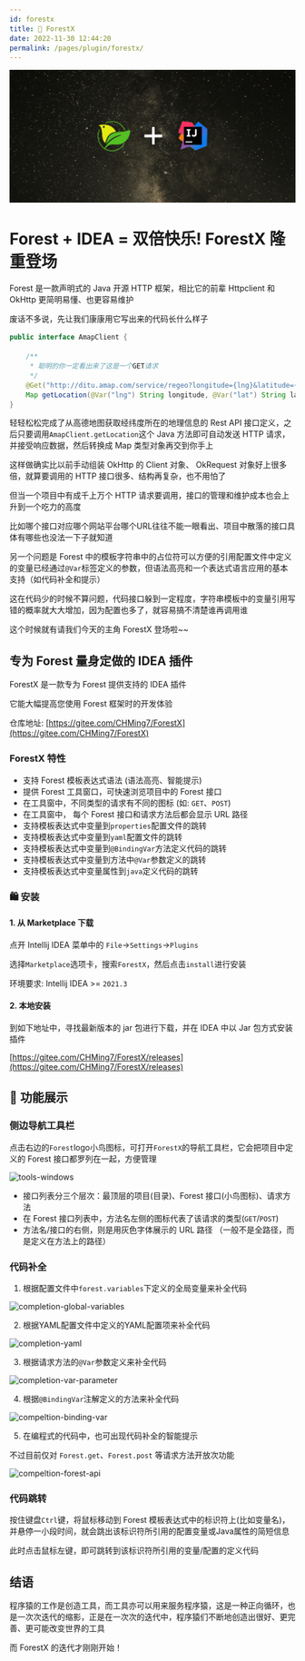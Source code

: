 ```yaml
---
id: forestx
title: 🎄 ForestX
date: 2022-11-30 12:44:20
permalink: /pages/plugin/forestx/
---
```


![ForestX Banner](/img/ForestX/banner.png)

# Forest + IDEA = 双倍快乐! ForestX 隆重登场

Forest 是一款声明式的 Java 开源 HTTP 框架，相比它的前辈 Httpclient 和 OkHttp 更简明易懂、也更容易维护

废话不多说，先让我们康康用它写出来的代码长什么样子

```java
public interface AmapClient {

    /**
     * 聪明的你一定看出来了这是一个GET请求
     */
    @Get("http://ditu.amap.com/service/regeo?longitude={lng}&latitude={lat}")
    Map getLocation(@Var("lng") String longitude, @Var("lat") String latitude);
}
```

轻轻松松完成了从高德地图获取经纬度所在的地理信息的 Rest API 接口定义，之后只要调用`AmapClient.getLocation`这个 Java 方法即可自动发送 HTTP 请求，并接受响应数据，然后转换成 Map 类型对象再交到你手上

这样做确实比以前手动组装 OkHttp 的 Client 对象、 OkRequest 对象好上很多倍，就算要调用的 HTTP 接口很多、结构再复杂，也不用怕了

但当一个项目中有成千上万个 HTTP 请求要调用，接口的管理和维护成本也会上升到一个吃力的高度

比如哪个接口对应哪个网站平台哪个URL往往不能一眼看出、项目中散落的接口具体有哪些也没法一下子就知道

另一个问题是 Forest 中的模板字符串中的占位符可以方便的引用配置文件中定义的变量已经通过`@Var`标签定义的参数，但语法高亮和一个表达式语言应用的基本支持（如代码补全和提示）

这在代码少的时候不算问题，代码接口躲到一定程度，字符串模板中的变量引用写错的概率就大大增加，因为配置也多了，就容易搞不清楚谁再调用谁

这个时候就有请我们今天的主角 ForestX 登场啦~~

## 专为 Forest 量身定做的 IDEA 插件

ForestX 是一款专为 Forest 提供支持的 IDEA 插件

它能大幅提高您使用 Forest 框架时的开发体验

仓库地址: [https://gitee.com/CHMing7/ForestX](https://gitee.com/CHMing7/ForestX)

### ForestX 特性
- 支持 Forest 模板表达式语法 (语法高亮、智能提示)
- 提供 Forest 工具窗口，可快速浏览项目中的 Forest 接口
- 在工具窗中，不同类型的请求有不同的图标 (如: `GET`、`POST`)
- 在工具窗中， 每个 Forest 接口和请求方法后都会显示 URL 路径
- 支持模板表达式中变量到`properties`配置文件的跳转
- 支持模板表达式中变量到`yaml`配置文件的跳转
- 支持模板表达式中变量到`@BindingVar`方法定义代码的跳转
- 支持模板表达式中变量到方法中`@Var`参数定义的跳转
- 支持模板表达式中变量属性到`java`定义代码的跳转


### 🛍 安装

#### 1. 从 Marketplace 下载

点开 Intellij IDEA 菜单中的 `File`->`Settings`->`Plugins`

选择`Marketplace`选项卡，搜索`ForestX`，然后点击`install`进行安装

环境要求: Intellij IDEA >= `2021.3`

#### 2. 本地安装

到如下地址中，寻找最新版本的 jar 包进行下载，并在 IDEA 中以 Jar 包方式安装插件

[https://gitee.com/CHMing7/ForestX/releases](https://gitee.com/CHMing7/ForestX/releases)


## 🎨 功能展示

### 侧边导航工具栏

点击右边的`Forest`logo小鸟图标，可打开`ForestX`的导航工具栏，它会把项目中定义的 Forest 接口都罗列在一起，方便管理

![tools-windows](/img/ForestX/tools-window.gif)

- 接口列表分三个层次：最顶层的项目(目录)、Forest 接口(小鸟图标)、请求方法
- 在 Forest 接口列表中，方法名左侧的图标代表了该请求的类型(`GET`/`POST`)
- 方法名/接口的右侧，则是用灰色字体展示的 URL 路径 （一般不是全路径，而是定义在方法上的路径）


### 代码补全

1. 根据配置文件中`forest.variables`下定义的全局变量来补全代码

![completion-global-variables](/img/ForestX/completion-global-variables.gif)


2. 根据YAML配置文件中定义的YAML配置项来补全代码

![completion-yaml](/img/ForestX/completion-yaml.gif)

3. 根据请求方法的`@Var`参数定义来补全代码

![completion-var-parameter](/img/ForestX/completion-var-parameter.gif)

4. 根据`@BindingVar`注解定义的方法来补全代码

![compeltion-binding-var](/img/ForestX/completion-BindingVar.gif)

5. 在编程式的代码中，也可出现代码补全的智能提示

不过目前仅对 `Forest.get`、`Forest.post` 等请求方法开放次功能

![compeltion-forest-api](/img/ForestX/completion-forest-api.gif)

### 代码跳转

按住键盘`Ctrl`键，将鼠标移动到 Forest 模板表达式中的标识符上(比如变量名)，并悬停一小段时间，就会跳出该标识符所引用的配置变量或Java属性的简短信息

此时点击鼠标左键，即可跳转到该标识符所引用的变量/配置的定义代码


## 结语

程序猿的工作是创造工具，而工具亦可以用来服务程序猿，这是一种正向循环，也是一次次迭代的缩影，正是在一次次的迭代中，程序猿们不断地创造出很好、更完善、更可能改变世界的工具

而 ForestX 的迭代才刚刚开始！

